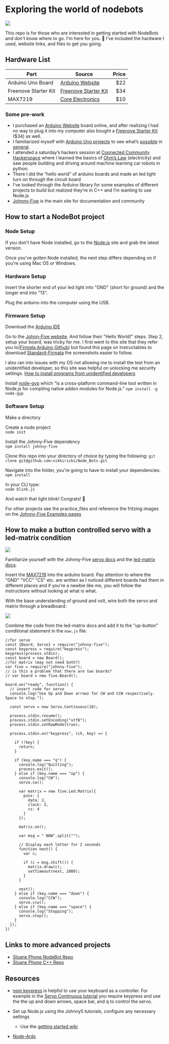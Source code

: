 # Exploring the world of nodebots

![](images/led-scene-0.gif)

This repo is for those who are interested in getting started with NodeBots and don't know where to go. I'm here for you. 🤗 I've included the hardware I used, website links, and files to get you going.

## Hardware List

| Part                 | Source                                                                                                                                                                                                                          | Price |
| -------------------- | ------------------------------------------------------------------------------------------------------------------------------------------------------------------------------------------------------------------------------- | ----: |
| Arduino Uno Board    | [Arduino Website](https://store.arduino.cc/usa/arduino-uno-rev3)                                                                                                                                                                |  \$22 |
| Freenove Starter Kit | [Freenove Starter Kit](https://www.amazon.com.au/Freenove-Processing-Oscilloscope-Voltmeter-Components/dp/B0721B8228/ref=sr_1_1?keywords=freenove+arduino+uno+starter+kit&qid=1576150765&s=electronics&sr=1-1)                  |  \$34 |
| MAX7219              | [Core Electronics](https://core-electronics.com.au/max7219-serial-dot-matrix-display-module.html?utm_source=google_shopping&gclid=Cj0KCQiA89zvBRDoARIsAOIePbAXJEz5XoxHO6AphZslLSmZa0pKvgWOEl_RVlhKaETziobAFN6c6OoaAh0bEALw_wcB) |  \$10 |

### Some pre-work

- I purchased an [Arduino Website](https://store.arduino.cc/usa/arduino-uno-rev3) board online, and after realizing I had no way to plug it into my computer also bought a [Freenove Starter Kit](https://www.amazon.com.au/Freenove-Processing-Oscilloscope-Voltmeter-Components/dp/B0721B8228/ref=sr_1_1?keywords=freenove+arduino+uno+starter+kit&qid=1576150765&s=electronics&sr=1-1) (\$34) as well.
- I familiarized myself with [Arduino Uno projects](https://electronicsforu.com/arduino-projects-ideas) to see what’s [possible](https://howtomechatronics.com/arduino-projects/) in [general](https://circuitdigest.com/arduino-projects).
- I attended a saturday’s hackers session at [Connected Community Hackerspace](https://www.hackmelbourne.org/) where I learned the basics of [Ohm’s Law](https://en.wikipedia.org/wiki/Ohm%27s_law) (electricity) and saw people building and driving around machine learning car robots in python.
- There I did the “hello world” of arduino boards and made an led light turn on through the circuit board
- I’ve looked through the Arduino library for some examples of different projects to build but realized they’re in C++ and I’m wanting to use Node.js
- [Johnny-Five](http://johnny-five.io/) is the main site for documentation and community

## How to start a NodeBot project

### Node Setup

If you don't have Node installed, go to the [Node.js](https://nodejs.org/en/) site and grab the latest version.

Once you've gotten Node installed, the next step differs depending on if you're using Mac OS or Windows.

### Hardware Setup

Insert the shorter end of your led light into "GND" (short for ground) and the longer end into "13".

Plug the arduino into the computer using the USB.

### Firmware Setup

Download the [Arduino IDE](https://www.arduino.cc/en/main/software)

Go to the [Johnn-Five website](http://johnny-five.io/). And follow their "Hello World!" steps. Step 2, setup your board, was tricky for me. I first went to this site that they refer you to([Firmata Arduino Github](https://github.com/firmata/arduino)) but found this page on Instructables to download [Standard-Firmata](https://www.instructables.com/id/Arduino-Installing-Standard-Firmata/) the screenshots easier to follow.

I also ran into issues with my OS not allowing me to install the test from an unidentified developer, so this site was helpful on unlocking me security settings. [How to install programs from unidentified developers](https://kb.wisc.edu/25443)

Install [node-gyp](https://github.com/nodejs/node-gyp) which "is a cross-platform command-line tool written in Node.js for compiling native addon modules for Node.js."
`npm install -g node-gyp`

### Software Setup

Make a directory

Create a node project  
`node init`

Install the Johnny-Five dependency  
`npm install johnny-five`

Clone this repo into your directory of choice by typing the following:
`git clone git@github.com:nikkiricks/Node_Bots.git`

Navigate into the folder, you're going to have to install your dependencies.  
`npm install`

In your CLI type:  
`node blink.js`

And watch that light blink!
Congrats! 🎉

For other projects see the practice_files and reference the fritzing images on the [Johnny-Five Examples pages](http://johnny-five.io/examples/)

## How to make a button controlled servo with a led-matrix condition

![](images/now.gif)

Familiarize yourself with the Johnny-Five [servo docs](http://johnny-five.io/examples/servo/) and the [led-matrix docs](http://johnny-five.io/examples/led-matrix/).

Insert the [MAX7219](https://core-electronics.com.au/max7219-serial-dot-matrix-display-module.html?utm_source=google_shopping&gclid=Cj0KCQiA89zvBRDoARIsAOIePbAXJEz5XoxHO6AphZslLSmZa0pKvgWOEl_RVlhKaETziobAFN6c6OoaAh0bEALw_wcB) into the arduino board. Pay attention to where the "GND" "VCC" "CS" etc. are written as I noticed different boards had them in different places and if you're a newbie like me, you will follow the instructions without looking at what is what.

With the base understanding of ground and volt, wire both the servo and matrix through a breadboard:

![](images/now_wiring.JPG)

Combine the code from the led-matrix docs and add it to the "up-button" conditional statement in the `now.js` file:

```
//for servo
const {Board, Servo} = require("johnny-five");
const keypress = require("keypress");
keypress(process.stdin);
const board = new Board();
//for matrix (may not need both?)
var five = require("johnny-five");
// is this a problem that there are two boards?
// var board = new five.Board();

board.on("ready", function() {
  // insert code for servo
  console.log("Use Up and Down arrows for CW and CCW respectively. Space to stop.");

  const servo = new Servo.Continuous(10);

  process.stdin.resume();
  process.stdin.setEncoding("utf8");
  process.stdin.setRawMode(true);

  process.stdin.on("keypress", (ch, key) => {

    if (!key) {
      return;
    }

    if (key.name === "q") {
      console.log("Quitting");
      process.exit();
    } else if (key.name === "up") {
      console.log("CW");
      servo.cw();

      var matrix = new five.Led.Matrix({
        pins: {
          data: 2,
          clock: 3,
          cs: 4
        }
      });

      matrix.on();

      var msg = " NOW".split("");

      // Display each letter for 2 seconds
      function next() {
        var c;

        if (c = msg.shift()) {
          matrix.draw(c);
          setTimeout(next, 2000);
        }
      }

      next();
    } else if (key.name === "down") {
      console.log("CCW");
      servo.ccw();
    } else if (key.name === "space") {
      console.log("Stopping");
      servo.stop();
    }
  });
})
```

## Links to more advanced projects

- [Sloane Phone NodeBot Repo](https://github.com/nikkiricks/Sloane-Phone-Node)
- [Sloane Phone C++ Repo](https://github.com/nikkiricks/Sloane-Phone-Arduino)

## Resources

- [npm keypress](https://www.npmjs.com/package/keypress) is helpful to use your keyboard as a controller. For example in the [Servo Continuous tutorial](http://johnny-five.io/examples/servo-continuous/) you require keypress and use the the up and down arrows, space bar, and q to control the servo.

- Set up Node.js using the Johnny5 tutorials, configure any necessary settings

  - Use the [getting started wiki](https://github.com/rwaldron/johnny-five/wiki/Getting-Started)

- [Node-Ardx](http://node-ardx.org/)
